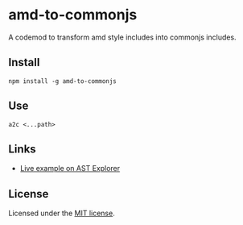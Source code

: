 # amd-to-commonjs

A codemod to transform amd style includes into commonjs includes.

## Install

```
npm install -g amd-to-commonjs
```

## Use

```
a2c <...path>
```
## Links

- [Live example on AST Explorer](http://astexplorer.net/#/qnUtxENiO8)

## License

Licensed under the
[MIT license](./LICENSE).